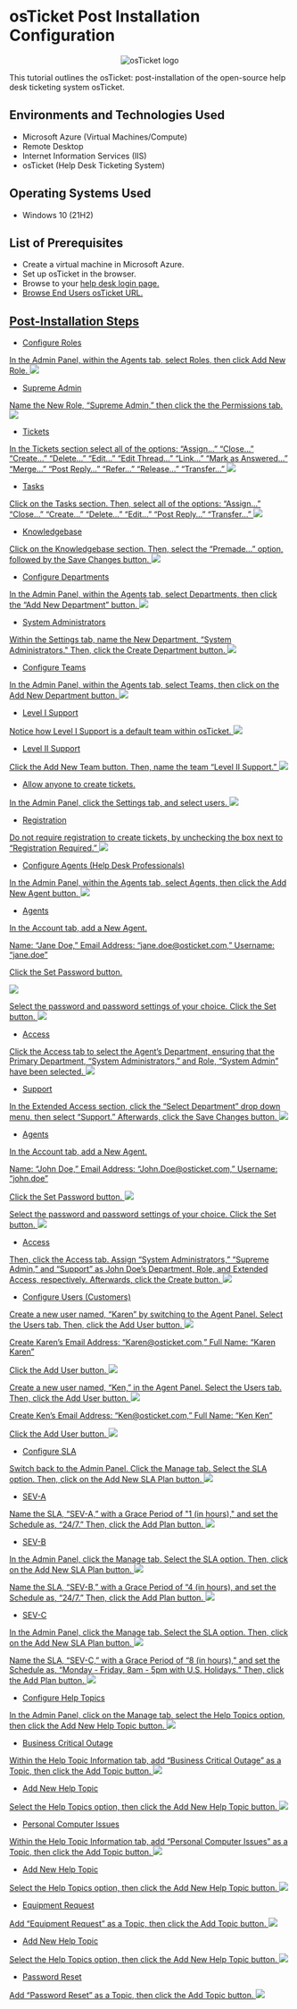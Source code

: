 # osTicket Post Installation Configuration
<p align="center">
<img src="https://i.imgur.com/Clzj7Xs.png" alt="osTicket logo"/>
</p>

This tutorial outlines the osTicket: post-installation of the open-source help desk ticketing system osTicket.<br />


<h2>Environments and Technologies Used</h2>

- Microsoft Azure (Virtual Machines/Compute)
- Remote Desktop
- Internet Information Services (IIS)
- osTicket (Help Desk Ticketing System)

<h2>Operating Systems Used </h2>

- Windows 10</b> (21H2)

<h2>List of Prerequisites</h2>

- Create a virtual machine in Microsoft Azure.
- Set up osTicket in the browser.
- Browse to your <a href="http://localhost/osTicket/scp/login.php">help desk login page.
- Browse <a href="http://localhost/osTicket/">End Users osTicket URL.

<h2>Post-Installation Steps</h2>

- Configure Roles
<p>

<p>
In the Admin Panel, within the Agents tab, select Roles, then click Add New Role. <img src="https://imgur.com/VW2TU8x.png">
</p>
<p>
  
- Supreme Admin
<p>
    
<p> 
Name the New Role, “Supreme Admin,” then click the the Permissions tab. <img src="https://imgur.com/8gDvdux.png">
</p>
<p>

- Tickets
<p>

<p>
In the Tickets section select all of the options: “Assign…” “Close…” “Create…” “Delete…” “Edit…” “Edit Thread…” “Link…” “Mark as Answered…” “Merge…” “Post Reply…” “Refer…” “Release…” “Transfer…” <img src="https://imgur.com/9WGX254.png">
</p>
<p>
  
- Tasks
<p>

<p>
Click on the Tasks section. Then, select all of the options:  “Assign…” “Close…” “Create…” “Delete…” “Edit…” “Post Reply…” “Transfer…” <img src="https://imgur.com/URo20ZS.png">
</p>
<p>

- Knowledgebase
<p>

<p>
Click on the Knowledgebase section. Then, select the “Premade…” option, followed by the Save Changes button. <img src="https://imgur.com/fBXanap.png">
</p>
<p>
  
- Configure Departments

<p>
In the Admin Panel, within the Agents tab, select Departments, then click the “Add New Department” button. <img src="https://imgur.com/aeO9g3A.png">
</p>
<p>

- System Administrators 

<p> 
Within the Settings tab, name the New Department, “System Administrators." Then, click the Create Department button. <img src="https://imgur.com/PS8t6UQ.png">
</p>
<p>
  
- Configure Teams
  
<p>
In the Admin Panel, within the Agents tab, select Teams, then click on the Add New Department button. <img src="https://imgur.com/jQjYPjM.png">
</p>
<p>

- Level I Support
  
<p>
Notice how Level I Support is a default team within osTicket. <img src="https://imgur.com/2n0dQ2U.png">
</p>
<p>
  
- Level II Support
  
<p>
Click the Add New Team button. Then, name the team “Level II Support.” <img src="https://imgur.com/nU04zbv.png">
</p>
<p>
  
- Allow anyone to create tickets. 
  
<p>
In the Admin Panel, click the Settings tab, and select users. <img src="https://imgur.com/sEALYHY.png">
</p>
<p>
  
- Registration
  
<p>
Do not require registration to create tickets, by unchecking the box next to “Registration Required.” <img src="https://imgur.com/MtVEbBD.png">
</p>
<p>
  
- Configure Agents (Help Desk Professionals)
  
<p>
In the Admin Panel, within the Agents tab, select Agents, then click the Add New Agent button. <img src="https://imgur.com/2b0C19Z.png">
</p>
<p>
  
- Agents
  
<p>
In the Account tab, add a New Agent.
</p>
<p>
<p>
Name: “Jane Doe,” Email Address: “jane.doe@osticket.com,” Username: “jane.doe”
</p>
<p>
<p>
Click the Set Password button. 
<p>
<img src="https://imgur.com/bQtgYEX.png">
</p>
<p>
  
<p>
Select the password and password settings of your choice. Click the Set button. <img src="https://imgur.com/XCjU8UD.png">
</p>
<p>
  
  - Access
  
<p>
Click the Access tab to select the Agent’s Department, ensuring that the Primary Department, “System Administrators,” and Role, “System Admin” have been selected. <img src=https://imgur.com/gwhIuJT.png">
</p>
<p>
  
 - Support
  
<p>
In the Extended Access section, click the “Select Department” drop down menu, then select “Support.” Afterwards, click the Save Changes button. <img src="https://imgur.com/nLKMn96.png">
</p>
<p>
  
- Agents
  
<p>
In the Account tab, add a New Agent.
</p>
<p>
<p>
Name: “John Doe,” Email Address: “John.Doe@osticket.com,” Username: “john.doe”
<p>
Click the Set Password button. <img src="https://imgur.com/IkcFs05.png">
</p>
<p>
<p>
Select the password and password settings of your choice. Click the Set button. <img src="https://imgur.com/cPRNo1D.png">
</p>
<p>
  
- Access
<p>
Then, click the Access tab. Assign “System Administrators,” “Supreme Admin,” and “Support” as John Doe’s Department, Role, and Extended Access, respectively. Afterwards, click the Create button. <img src="https://imgur.com/dkb74nS.png">
</p>
<p>

- Configure Users (Customers)
  
<p>
Create a new user named, “Karen” by switching to the Agent Panel. Select the Users tab. Then, click the Add User button. <img src="https://imgur.com/f25OtMv.png">
</p>
<p>
  
<p>
Create Karen’s Email Address: “Karen@osticket.com,” Full Name: “Karen Karen” 
</p>
<p>
<p>
Click the Add User button. <img src="https://imgur.com/CCcdwDf.png">
</p>
<p>
  
<p>
Create a new user named, “Ken,” in the Agent Panel. Select the Users tab. Then, click the Add User button. <img src="https://imgur.com/tstVOiS.png">
</p>
<p>
  
<p>
Create Ken’s Email Address: “Ken@osticket.com,” Full Name: “Ken Ken” 
</p>
<p>
<p>
Click the Add User button. <img src="https://imgur.com/lbLWR1M.png">
</p>
<p>
  
- Configure SLA
  
<p>
Switch back to the Admin Panel. Click the Manage tab. Select the SLA option. Then, click on the Add New SLA Plan button. <img src="https://imgur.com/lxNq2Rt.png">
</p>
<p>
  
- SEV-A
  
<p>
Name the SLA, “SEV-A,” with a Grace Period of "1 (in hours)," and set the Schedule as, “24/7.” Then, click the Add Plan button. <img src="https://imgur.com/SmCfXWs.png">
</p>
<p>
  
- SEV-B
  
<p>
In the Admin Panel, click the Manage tab. Select the SLA option. Then, click on the Add New SLA Plan button. <img src="https://imgur.com/ETgbU6l.png">
</p>
<p>
  
<p>
Name the SLA, “SEV-B,” with a Grace Period of “4 (in hours), and set the Schedule as, “24/7.” Then, click the Add Plan button. <img src="https://imgur.com/BFdGJpm.png">
</p>
<p>
  
- SEV-C
  
<p>
In the Admin Panel, click the Manage tab. Select the SLA option. Then, click on the Add New SLA Plan button. <img src="https://imgur.com/wHniEWB.png">
</p>
<p>
  
<p>
Name the SLA, “SEV-C,” with a Grace Period of “8 (in hours)," and set the Schedule as, “Monday - Friday, 8am - 5pm with U.S. Holidays.”  Then, click the Add Plan button. <img src="https://imgur.com/Yyqm7hn.png">
</p>
<p>

- Configure Help Topics

<p>
In the Admin Panel, click on the Manage tab, select the Help Topics option, then click the Add New Help Topic button. <img src="https://imgur.com/FBF4S98.png">
</p>
<p>
  
- Business Critical Outage
  
<p>
Within the Help Topic Information tab, add “Business Critical Outage” as a Topic, then click the Add Topic button. <img src="https://imgur.com/e5UquAT.png">
</p>
<p>

- Add New Help Topic
  
<p>
Select the Help Topics option, then click the Add New Help Topic button. <img src="https://imgur.com/pjlYZuo.png">
</p>
<p>
  
- Personal Computer Issues
  
<p>
Within the Help Topic Information tab, add “Personal Computer Issues” as a Topic, then click the Add Topic button. <img src="https://imgur.com/5cRel3V.png">
</p>
<p>

- Add New Help Topic
  
<p>
Select the Help Topics option, then click the Add New Help Topic button. <img src="https://imgur.com/pDq4Vw3.png">
</p>
<p>

- Equipment Request
<p>
Add “Equipment Request” as a Topic, then click the Add Topic button. <img src="https://imgur.com/u0wL58g.png">
</p>
<p>
  
- Add New Help Topic
  
<p>
Select the Help Topics option, then click the Add New Help Topic button. <img src="https://imgur.com/eNOWgXy.png">
</p>
<p>
  
- Password Reset
  
<p>
Add “Password Reset” as a Topic, then click the Add Topic button. <img src="https://imgur.com/5XgLSDq.png">
</p>
<p>
